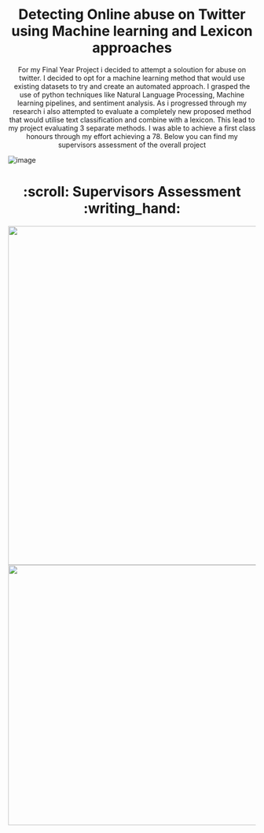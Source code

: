 <h1 align="center">Detecting Online abuse on Twitter using Machine learning and Lexicon approaches</h1>

<p align="center">
    For my Final Year Project i decided to attempt a soloution for abuse on twitter. I decided to opt for a machine learning method that would use existing datasets to try and create an automated approach. I grasped the use of python techniques like Natural Language Processing, Machine learning pipelines, and sentiment analysis. As i progressed through my research i also attempted to evaluate a completely new proposed method that would utilise text classification and combine with a lexicon. This lead to my project evaluating 3 separate methods. I was able to achieve a first class honours through my effort achieving a 78. Below you can find my supervisors assessment of the overall project
</p>

 ![image](https://user-images.githubusercontent.com/45668467/155378011-d6b00555-41f4-4b97-a1c7-a3b045933a97.png)
 
<h1 align="center">  :scroll:  Supervisors Assessment :writing_hand: </h1>


<p align="center">
    <img width="750" height="690" src=https://user-images.githubusercontent.com/45668467/155380709-25165742-871c-4ffa-9fb9-ef865dd210fb.png>
    <img width="750" height="530" src=https://user-images.githubusercontent.com/45668467/155382348-8567f2e2-6445-4651-b3be-68a89a110ccf.png>
</p>
